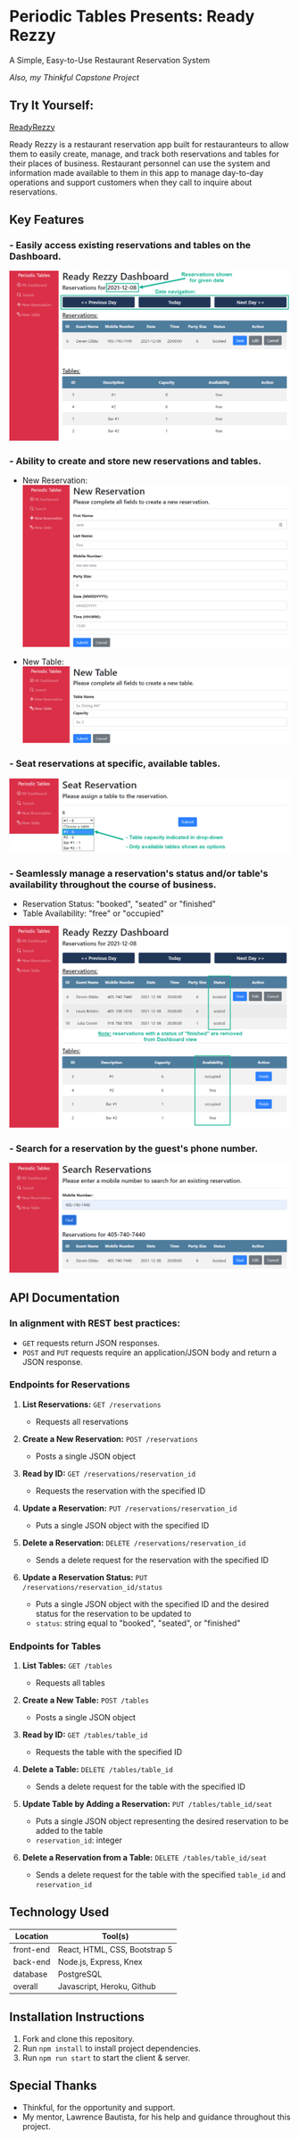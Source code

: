 # Periodic Tables Presents: **Ready Rezzy** 
A Simple, Easy-to-Use Restaurant Reservation System

*Also, my Thinkful Capstone Project*

## Try It Yourself:

[ReadyRezzy](https://dlg-reservations-front-end.herokuapp.com/dashboard)

Ready Rezzy is a restaurant reservation app built for restauranteurs to allow them to easily create, manage, and track both reservations and tables for their places of business. Restaurant personnel can use the system and information made available to them in this app to manage day-to-day operations and support customers when they call to inquire about reservations. 

## Key Features

### - **Easily access existing reservations and tables on the Dashboard.**

![dashboard](screenshots/dashboard.png)


### - **Ability to create and store new reservations and tables.**
   - New Reservation:
   ![new-reservation](screenshots/new-reservation.png)

   - New Table:
   ![new-table](screenshots/new-table.png)



### - **Seat reservations at specific, available tables.**

![seat-selection](screenshots/seat-selection.png)

### - **Seamlessly manage a reservation's status and/or table's availability throughout the course of business.**
   - Reservation Status: "booked", "seated" or "finished"
   - Table Availability: "free" or "occupied"

![status-and-availability](screenshots/status-and-availability.png)

### - **Search for a reservation by the guest's phone number.**

![search](screenshots/search.png)

## API Documentation

### **In alignment with REST best practices:**
 - `GET` requests return JSON responses.
 - `POST` and `PUT` requests require an application/JSON body and return a JSON response.

### **Endpoints for Reservations**

1. **List Reservations:** `GET /reservations`
    - Requests all reservations

2. **Create a New Reservation:** `POST /reservations`
    - Posts a single JSON object

3. **Read by ID:** `GET /reservations/reservation_id`
    - Requests the reservation with the specified ID

4. **Update a Reservation:** `PUT /reservations/reservation_id`
    - Puts a single JSON object with the specified ID

5. **Delete a Reservation:** `DELETE /reservations/reservation_id`
    - Sends a delete request for the reservation with the specified ID

6. **Update a Reservation Status:** `PUT /reservations/reservation_id/status`
    - Puts a single JSON object with the specified ID and the desired status for the reservation to be updated to
    - `status`: string equal to "booked", "seated", or "finished"

### **Endpoints for Tables**

1. **List Tables:** `GET /tables`
    - Requests all tables

2. **Create a New Table:** `POST /tables`
    - Posts a single JSON object

3. **Read by ID:** `GET /tables/table_id`
    - Requests the table with the specified ID

4. **Delete a Table:** `DELETE /tables/table_id`
    - Sends a delete request for the table with the specified ID

5. **Update Table by Adding a Reservation:** `PUT /tables/table_id/seat`
    - Puts a single JSON object representing the desired reservation to be added to the table
    - `reservation_id`: integer

6. **Delete a Reservation from a Table:** `DELETE /tables/table_id/seat`
    - Sends a delete request for the table with the specified `table_id` and `reservation_id`

## Technology Used

| Location | Tool(s)                                                      
| ---------------- | ---------------------------------------------------------------- |
| front-end   | React, HTML, CSS, Bootstrap 5  |
| back-end    | Node.js, Express, Knex |
| database    | PostgreSQL |
| overall     | Javascript, Heroku, Github |

## Installation Instructions

1. Fork and clone this repository.
1. Run `npm install` to install project dependencies.
1. Run `npm run start` to start the client & server.

## Special Thanks
* Thinkful, for the opportunity and support.
* My mentor, Lawrence Bautista, for his help and guidance throughout this project.

